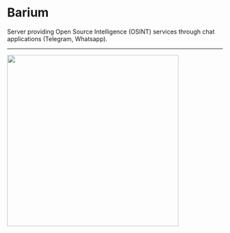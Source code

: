 # Barium

Server providing Open Source Intelligence (OSINT) services through chat applications (Telegram, Whatsapp).

---

<img src="https://i.imgur.com/XfJxzoj.png" width="400">